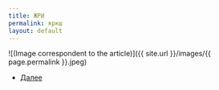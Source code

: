 ```yaml
---
title: ЖРИ
permalink: яркш
layout: default
---
```



![(Image correspondent to the article)]({{ site.url }}/images/{{ page.permalink }}.jpeg)


+ [Далее](index)
